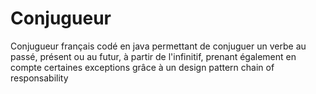 # Conjugueur
Conjugueur français codé en java permettant de conjuguer un verbe au passé, présent ou au futur, à partir de l'infinitif, prenant également en compte certaines exceptions grâce à un design pattern chain of responsability
